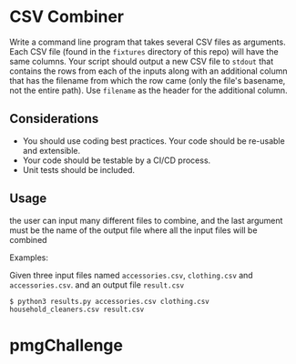 # CSV Combiner

Write a command line program that takes several CSV files as arguments. Each CSV
file (found in the `fixtures` directory of this repo) will have the same
columns. Your script should output a new CSV file to `stdout` that contains the
rows from each of the inputs along with an additional column that has the
filename from which the row came (only the file's basename, not the entire path).
Use `filename` as the header for the additional column.

##  Considerations
* You should use coding best practices. Your code should be re-usable and extensible.
* Your code should be testable by a CI/CD process. 
* Unit tests should be included.

## Usage

the user can input many different files to combine, and the last argument must be the name of the output file where all the input files will be combined

Examples:

Given three input files named `accessories.csv`, `clothing.csv` and `accessories.csv`. and an output file `result.csv`

```
$ python3 results.py accessories.csv clothing.csv household_cleaners.csv result.csv
```

# pmgChallenge
